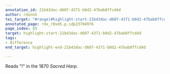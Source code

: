 ```yaml
---
annotation_id: 21b43dac-d607-4371-b0d2-47bab8ffcd4d
author: rdunn5
tei_target: "#range(#highlight-start-21b43dac-d607-4371-b0d2-47bab8ffcd4d, #highlight-end-21b43dac-d607-4371-b0d2-47bab8ffcd4d)"
annotated_page: rdx_r8sm5.p.idp23784976
page_index: 43
target: highlight-start-21b43dac-d607-4371-b0d2-47bab8ffcd4d
tags:
- difference
end_target: highlight-end-21b43dac-d607-4371-b0d2-47bab8ffcd4d

---
```

Reads "!" in the 1870 *Sacred Harp*.